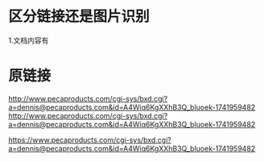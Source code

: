 # 区分链接还是图片识别
1.文档内容有



# 原链接

http://www.pecaproducts.com/cgi-sys/bxd.cgi?a=dennis@pecaproducts.com&id=A4Wiq6KgXXhB3Q_bluoek-1741959482
http://www.pecaproducts.com/cgi-sys/bxd.cgi?a=dennis@pecaproducts.com&id=A4Wiq6KgXXhB3Q_bluoek-1741959482


https://www.pecaproducts.com/cgi-sys/bxd.cgi?a=dennis@pecaproducts.com&id=A4Wiq6KgXXhB3Q_bluoek-1741959482

